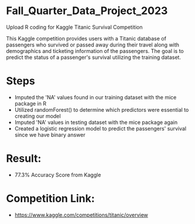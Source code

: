 # Fall_Quarter_Data_Project_2023
Upload R coding for Kaggle Titanic Survival Competition

This Kaggle competition provides users with a Titanic database of passengers who survived or passed away during their travel along with demographics and ticketing information of the passengers. The goal is to predict the status of a passenger's survival utilizing the training dataset.

# Steps
- Imputed the 'NA' values found in our training dataset with the mice package in R
- Utilized randomForest() to determine which predictors were essential to creating our model
- Imputed 'NA' values in testing dataset with the mice package again
- Created a logistic regression model to predict the passengers' survival since we have binary answer

# Result:
- 77.3% Accuracy Score from Kaggle

# Competition Link:
- https://www.kaggle.com/competitions/titanic/overview
